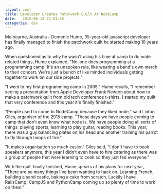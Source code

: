 ```yaml
---
layout: post
title: Developer Creates Patchwork Quilt At NodeCamp
date:   2015-06-12 21:51:55
categories: dev
---
```


Melbourne, Australia - Domenic Hume, 35-year-old javascript developer has finally managed to finish the patchwork quilt he started making 10 years ago.

When questioned as to why he wasn't using his time at camp to do node related things, Hume explained, "No-one does programming at a programming camp! It's an unspoken rule, like wearing a band's own merch to their concert. We're just a bunch of like minded individuals getting together to work on our side projects."

"I went to my first programming camp in 2005," Hume recalls, "I remember seeing a presentation from Apple Developer Frank Newton about how to make a patchwork quilt from old tech conference t-shirts. I started my quilt that very conference and this year it's finally finished."

"People used to come to NodeCamp because they liked node," said Linton Giles, organiser of the 2015 camp. "These days we have people coming to camp that don't even know what node is. We have people doing all sorts of things: playing sports, learning to play guitar, reading books. This year, there was a guy balancing plates on his head and another training his parrot to fly through hoops of fire."

"It makes organisation so much easier," Giles said, "I don't have to book speakers anymore, this year I didn't even have to hire catering as there was a group of people that were learning to cook so they just fed everyone."

With the quilt finally finished, Hume speaks of his plans for next year, "There are so many things I've been wanting to hack on. Learning French, building a sand castle, baking a cake from scratch. Luckily I have RailsCamp, CampJS and PythonCamp coming up so plenty of time to work on them."
